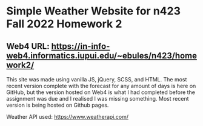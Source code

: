 # Simple Weather Website for n423 Fall 2022 Homework 2

## Web4 URL: https://in-info-web4.informatics.iupui.edu/~ebules/n423/homework2/

This site was made using vanilla JS, jQuery, SCSS, and HTML. The most recent version complete with the forecast for any amount of days is here on GitHub, but the version hosted on Web4 is what I had completed before the assignment was due and I realised I was missing something. Most recent version is being hosted on Github pages. 

Weather API used: https://www.weatherapi.com/
